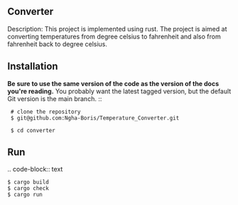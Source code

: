 Converter
---------
Description:
This project is implemented using rust.
The project is aimed at converting temperatures from degree celsius to fahrenheit and also from fahrenheit back to degree celsius.

Installation
------------
**Be sure to use the same version of the code as the version of the docs
you're reading.** You probably want the latest tagged version, but the
default Git version is the main branch. ::

	 # clone the repository
	 $ git@github.com:Ngha-Boris/Temperature_Converter.git
	
	 $ cd converter    
Run
---

.. code-block:: text

    $ cargo build
	$ cargo check
    $ cargo run	
        
	
